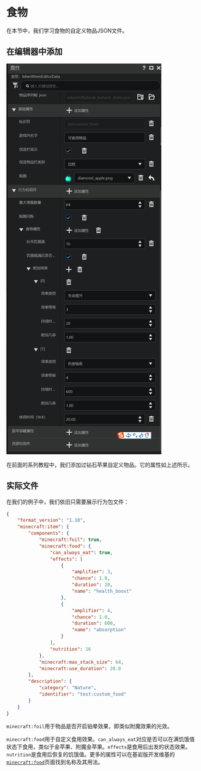 # 食物

在本节中，我们学习食物的自定义物品JSON文件。

## 在编辑器中添加

![image-20240922171303814](./assets/image-20240922171303814.png)

在前面的系列教程中，我们添加过钻石苹果自定义物品。它的属性如上述所示。

## 实际文件

在我们的例子中，我们依旧只需要展示行为包文件：

```json
{
    "format_version": "1.10",
    "minecraft:item": {
        "components": {
            "minecraft:foil": true,
            "minecraft:food": {
                "can_always_eat": true,
                "effects": [
                    {
                        "amplifier": 3,
                        "chance": 1.0,
                        "duration": 20,
                        "name": "health_boost"
                    },
                    {
                        "amplifier": 4,
                        "chance": 1.0,
                        "duration": 600,
                        "name": "absorption"
                    }
                ],
                "nutrition": 16
            },
            "minecraft:max_stack_size": 64,
            "minecraft:use_duration": 20.0
        },
        "description": {
            "category": "Nature",
            "identifier": "test:custom_food"
        }
    }
}
```

`minecraft:foil`用于物品是否开启铂晕效果，即类似附魔效果的光效。

`minecraft:food`用于自定义食用效果。`can_always_eat`对应是否可以在满饥饿值状态下食用，类似于金苹果、附魔金苹果。`effects`是食用后出发的状态效果。`nutrition`是食用后恢复的饥饿值。更多的属性可以在基岩版开发维基的[`minecraft:food`](https://wiki.mcbe-dev.net/p/Manual:Minecraft:food#tabber-1.12.0)页面找到名称及其用法。

